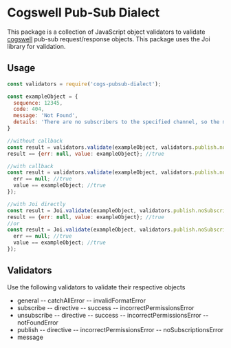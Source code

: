 # Cogswell Pub-Sub Dialect

This package is a collection of JavaScript object validators to validate [cogswell](https://cogswell.io) pub-sub request/response objects. This package uses the Joi library for validation.

## Usage

```javascript
const validators = require('cogs-pubsub-dialect');

const exampleObject = {
  sequence: 12345,
  code: 404,
  message: 'Not Found',
  details: 'There are no subscribers to the specified channel, so the message could not be delivered.'
}

//without callback
const result = validators.validate(exampleObject, validators.publish.noSubscriptionsError);
result == {err: null, value: exampleObject}; //true

//with callback
const result = validators.validate(exampleObject, validators.publish.noSubscriptionsError, function(err, value) {
  err == null; //true
  value == exampleObject; //true 
});

//with Joi directly
const result = Joi.validate(exampleObject, validators.publish.noSubscriptionsError);
result == {err: null, value: exampleObject}; //true
//or
const result = Joi.validate(exampleObject, validators.publish.noSubscriptionsError, function(err, value) {
  err == null; //true
  value == exampleObject; //true 
});
```

## Validators

Use the following validators to validate their respective objects

- general
-- catchAllError
-- invalidFormatError
- subscribe
-- directive
-- success
-- incorrectPermissionsError
- unsubscribe
-- directive
-- success
-- incorrectPermissionsError
-- notFoundError
- publish
-- directive
-- incorrectPermissionsError
-- noSubscriptionsError
- message
